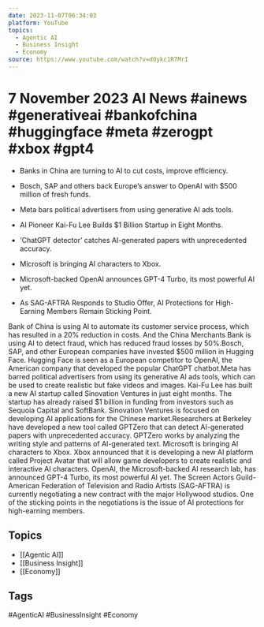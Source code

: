 ```yaml
---
date: 2023-11-07T06:34:03
platform: YouTube
topics:
  - Agentic AI
  - Business Insight
  - Economy
source: https://www.youtube.com/watch?v=d0ykc1R7MrI
---
```

# 7 November 2023 AI News #ainews #generativeai #bankofchina #huggingface #meta #zerogpt #xbox #gpt4

- Banks in China are turning to AI to cut costs, improve efficiency.

- Bosch, SAP and others back Europe’s answer to OpenAI with $500 million of fresh funds.

- Meta bars political advertisers from using generative AI ads tools.

- AI Pioneer Kai-Fu Lee Builds $1 Billion Startup in Eight Months.

- ‘ChatGPT detector’ catches AI-generated papers with unprecedented accuracy.

- Microsoft is bringing AI characters to Xbox.

- Microsoft-backed OpenAI announces GPT-4 Turbo, its most powerful AI yet.

- As SAG-AFTRA Responds to Studio Offer, AI Protections for High-Earning Members Remain Sticking Point.

Bank of China is using AI to automate its customer service process, which has resulted in a 20% reduction in costs. And the China Merchants Bank is using AI to detect fraud, which has reduced fraud losses by 50%.Bosch, SAP, and other European companies have invested $500 million in Hugging Face. Hugging Face is seen as a European competitor to OpenAI, the American company that developed the popular ChatGPT chatbot.Meta has barred political advertisers from using its generative AI ads tools, which can be used to create realistic but fake videos and images. Kai-Fu Lee has built a new AI startup called Sinovation Ventures in just eight months. The startup has already raised $1 billion in funding from investors such as Sequoia Capital and SoftBank. Sinovation Ventures is focused on developing AI applications for the Chinese market.Researchers at Berkeley have developed a new tool called GPTZero that can detect AI-generated papers with unprecedented accuracy. GPTZero works by analyzing the writing style and patterns of AI-generated text. Microsoft is bringing AI characters to Xbox. Xbox announced that it is developing a new AI platform called Project Avatar that will allow game developers to create realistic and interactive AI characters. OpenAI, the Microsoft-backed AI research lab, has announced GPT-4 Turbo, its most powerful AI yet. The Screen Actors Guild-American Federation of Television and Radio Artists (SAG-AFTRA) is currently negotiating a new contract with the major Hollywood studios. One of the sticking points in the negotiations is the issue of AI protections for high-earning members.

## Topics
- [[Agentic AI]]
- [[Business Insight]]
- [[Economy]]

## Tags
#AgenticAI #BusinessInsight #Economy